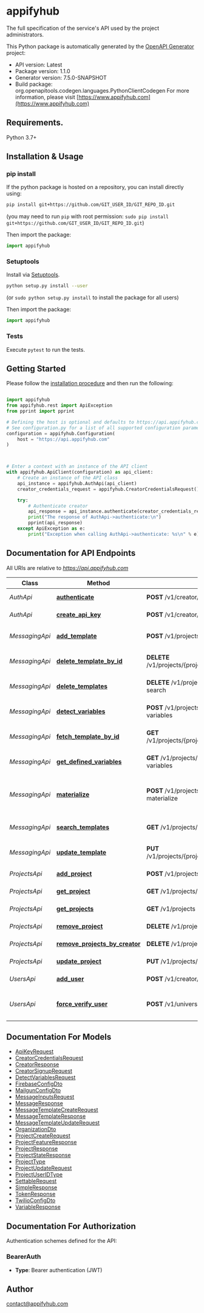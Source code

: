 # appifyhub
The full specification of the service's API used by the project administrators.

This Python package is automatically generated by the [OpenAPI Generator](https://openapi-generator.tech) project:

- API version: Latest
- Package version: 1.1.0
- Generator version: 7.5.0-SNAPSHOT
- Build package: org.openapitools.codegen.languages.PythonClientCodegen
For more information, please visit [https://www.appifyhub.com](https://www.appifyhub.com)

## Requirements.

Python 3.7+

## Installation & Usage
### pip install

If the python package is hosted on a repository, you can install directly using:

```sh
pip install git+https://github.com/GIT_USER_ID/GIT_REPO_ID.git
```
(you may need to run `pip` with root permission: `sudo pip install git+https://github.com/GIT_USER_ID/GIT_REPO_ID.git`)

Then import the package:
```python
import appifyhub
```

### Setuptools

Install via [Setuptools](http://pypi.python.org/pypi/setuptools).

```sh
python setup.py install --user
```
(or `sudo python setup.py install` to install the package for all users)

Then import the package:
```python
import appifyhub
```

### Tests

Execute `pytest` to run the tests.

## Getting Started

Please follow the [installation procedure](#installation--usage) and then run the following:

```python

import appifyhub
from appifyhub.rest import ApiException
from pprint import pprint

# Defining the host is optional and defaults to https://api.appifyhub.com
# See configuration.py for a list of all supported configuration parameters.
configuration = appifyhub.Configuration(
    host = "https://api.appifyhub.com"
)



# Enter a context with an instance of the API client
with appifyhub.ApiClient(configuration) as api_client:
    # Create an instance of the API class
    api_instance = appifyhub.AuthApi(api_client)
    creator_credentials_request = appifyhub.CreatorCredentialsRequest() # CreatorCredentialsRequest | 

    try:
        # Authenticate creator
        api_response = api_instance.authenticate(creator_credentials_request)
        print("The response of AuthApi->authenticate:\n")
        pprint(api_response)
    except ApiException as e:
        print("Exception when calling AuthApi->authenticate: %s\n" % e)

```

## Documentation for API Endpoints

All URIs are relative to *https://api.appifyhub.com*

Class | Method | HTTP request | Description
------------ | ------------- | ------------- | -------------
*AuthApi* | [**authenticate**](docs/AuthApi.md#authenticate) | **POST** /v1/creator/auth | Authenticate creator
*AuthApi* | [**create_api_key**](docs/AuthApi.md#create_api_key) | **POST** /v1/creator/apikey | Create an API key
*MessagingApi* | [**add_template**](docs/MessagingApi.md#add_template) | **POST** /v1/projects/{projectId}/messaging/template | Add a new message template
*MessagingApi* | [**delete_template_by_id**](docs/MessagingApi.md#delete_template_by_id) | **DELETE** /v1/projects/{projectId}/messaging/templates/{templateId} | Remove a message template
*MessagingApi* | [**delete_templates**](docs/MessagingApi.md#delete_templates) | **DELETE** /v1/projects/{projectId}/messaging/template-search | Remove message templates
*MessagingApi* | [**detect_variables**](docs/MessagingApi.md#detect_variables) | **POST** /v1/projects/{projectId}/messaging/template-variables | Detect variables in a string
*MessagingApi* | [**fetch_template_by_id**](docs/MessagingApi.md#fetch_template_by_id) | **GET** /v1/projects/{projectId}/messaging/templates/{templateId} | Get a message template
*MessagingApi* | [**get_defined_variables**](docs/MessagingApi.md#get_defined_variables) | **GET** /v1/projects/{projectId}/messaging/template-variables | Get all allowed variables
*MessagingApi* | [**materialize**](docs/MessagingApi.md#materialize) | **POST** /v1/projects/{projectId}/messaging/template-materialize | Materialize a message template (replace variables)
*MessagingApi* | [**search_templates**](docs/MessagingApi.md#search_templates) | **GET** /v1/projects/{projectId}/messaging/template-search | Search for message templates
*MessagingApi* | [**update_template**](docs/MessagingApi.md#update_template) | **PUT** /v1/projects/{projectId}/messaging/templates/{templateId} | Update a message template
*ProjectsApi* | [**add_project**](docs/ProjectsApi.md#add_project) | **POST** /v1/projects | Creates a new project
*ProjectsApi* | [**get_project**](docs/ProjectsApi.md#get_project) | **GET** /v1/projects/{projectId} | Get a project
*ProjectsApi* | [**get_projects**](docs/ProjectsApi.md#get_projects) | **GET** /v1/projects | Get all projects
*ProjectsApi* | [**remove_project**](docs/ProjectsApi.md#remove_project) | **DELETE** /v1/projects/{projectId} | Remove a project
*ProjectsApi* | [**remove_projects_by_creator**](docs/ProjectsApi.md#remove_projects_by_creator) | **DELETE** /v1/projects | Remove all projects
*ProjectsApi* | [**update_project**](docs/ProjectsApi.md#update_project) | **PUT** /v1/projects/{projectId} | Update a project
*UsersApi* | [**add_user**](docs/UsersApi.md#add_user) | **POST** /v1/creator/signup | Sign up a new creator
*UsersApi* | [**force_verify_user**](docs/UsersApi.md#force_verify_user) | **POST** /v1/universal/users/{universalId}/force-verify | Verify a user without their explicit approval


## Documentation For Models

 - [ApiKeyRequest](docs/ApiKeyRequest.md)
 - [CreatorCredentialsRequest](docs/CreatorCredentialsRequest.md)
 - [CreatorResponse](docs/CreatorResponse.md)
 - [CreatorSignupRequest](docs/CreatorSignupRequest.md)
 - [DetectVariablesRequest](docs/DetectVariablesRequest.md)
 - [FirebaseConfigDto](docs/FirebaseConfigDto.md)
 - [MailgunConfigDto](docs/MailgunConfigDto.md)
 - [MessageInputsRequest](docs/MessageInputsRequest.md)
 - [MessageResponse](docs/MessageResponse.md)
 - [MessageTemplateCreateRequest](docs/MessageTemplateCreateRequest.md)
 - [MessageTemplateResponse](docs/MessageTemplateResponse.md)
 - [MessageTemplateUpdateRequest](docs/MessageTemplateUpdateRequest.md)
 - [OrganizationDto](docs/OrganizationDto.md)
 - [ProjectCreateRequest](docs/ProjectCreateRequest.md)
 - [ProjectFeatureResponse](docs/ProjectFeatureResponse.md)
 - [ProjectResponse](docs/ProjectResponse.md)
 - [ProjectStateResponse](docs/ProjectStateResponse.md)
 - [ProjectType](docs/ProjectType.md)
 - [ProjectUpdateRequest](docs/ProjectUpdateRequest.md)
 - [ProjectUserIDType](docs/ProjectUserIDType.md)
 - [SettableRequest](docs/SettableRequest.md)
 - [SimpleResponse](docs/SimpleResponse.md)
 - [TokenResponse](docs/TokenResponse.md)
 - [TwilioConfigDto](docs/TwilioConfigDto.md)
 - [VariableResponse](docs/VariableResponse.md)


<a id="documentation-for-authorization"></a>
## Documentation For Authorization


Authentication schemes defined for the API:
<a id="BearerAuth"></a>
### BearerAuth

- **Type**: Bearer authentication (JWT)


## Author

contact@appifyhub.com


